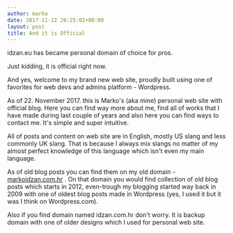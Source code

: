 ```yaml
---
author: marko
date: 2017-11-22 20:25:02+00:00
layout: post
title: And it is Official
---
```


idzan.eu has became personal domain of choice for pros.

Just kidding, it is official right now.

And yes, welcome to my brand new web site, proudly built using one of favorites for web devs and admins platform - Wordpress.

As of 22. November 2017. this is Marko's (aka mine) personal web site with official blog. Here you can find way more about me, find all of works that I have made during last couple of years and also here you can find ways to contact me. It's simple and super intuitive.

All of posts and content on web site are in English, mostly US slang and less commonly UK slang. That is because I always mix slangs no matter of my almost perfect knowledge of this language which isn't even my main language.

As of old blog posts you can find them on my old domain - [markoidzan.com.hr](https://markoidzan.com.hr) . On that domain you would find collection of old blog posts which starts in 2012, even-trough my blogging started way back in 2009 with one of oldest blog posts made in Wordpress (yes, I used it but it was I think on Wordpress.com).

Also if you find domain named idzan.com.hr don't worry. It is backup domain with one of older designs which I used for personal web site.
